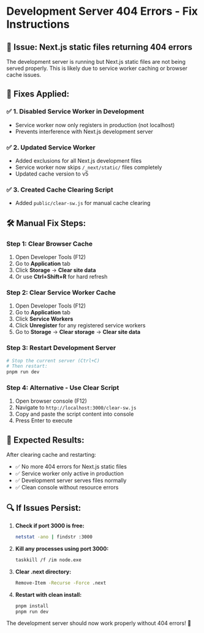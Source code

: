 # Development Server 404 Errors - Fix Instructions

## 🚨 **Issue**: Next.js static files returning 404 errors

The development server is running but Next.js static files are not being served properly. This is likely due to service worker caching or browser cache issues.

## 🔧 **Fixes Applied:**

### ✅ **1. Disabled Service Worker in Development**
- Service worker now only registers in production (not localhost)
- Prevents interference with Next.js development server

### ✅ **2. Updated Service Worker**
- Added exclusions for all Next.js development files
- Service worker now skips `/_next/static/` files completely
- Updated cache version to v5

### ✅ **3. Created Cache Clearing Script**
- Added `public/clear-sw.js` for manual cache clearing

## 🛠️ **Manual Fix Steps:**

### **Step 1: Clear Browser Cache**
1. Open Developer Tools (F12)
2. Go to **Application** tab
3. Click **Storage** → **Clear site data**
4. Or use **Ctrl+Shift+R** for hard refresh

### **Step 2: Clear Service Worker Cache**
1. Open Developer Tools (F12)
2. Go to **Application** tab
3. Click **Service Workers**
4. Click **Unregister** for any registered service workers
5. Go to **Storage** → **Clear storage** → **Clear site data**

### **Step 3: Restart Development Server**
```bash
# Stop the current server (Ctrl+C)
# Then restart:
pnpm run dev
```

### **Step 4: Alternative - Use Clear Script**
1. Open browser console (F12)
2. Navigate to `http://localhost:3000/clear-sw.js`
3. Copy and paste the script content into console
4. Press Enter to execute

## 🎯 **Expected Results:**

After clearing cache and restarting:
- ✅ No more 404 errors for Next.js static files
- ✅ Service worker only active in production
- ✅ Development server serves files normally
- ✅ Clean console without resource errors

## 🔍 **If Issues Persist:**

1. **Check if port 3000 is free:**
   ```bash
   netstat -ano | findstr :3000
   ```

2. **Kill any processes using port 3000:**
   ```bash
   taskkill /f /im node.exe
   ```

3. **Clear .next directory:**
   ```bash
   Remove-Item -Recurse -Force .next
   ```

4. **Restart with clean install:**
   ```bash
   pnpm install
   pnpm run dev
   ```

The development server should now work properly without 404 errors! 🚀

